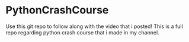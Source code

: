 # PythonCrashCourse
Use this git repo to follow along with the video that i posted!
This is a full repo regarding python crash course that i made in my channel.
